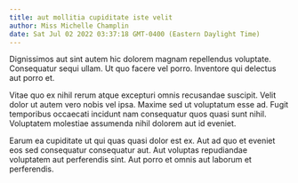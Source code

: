```yaml
---
title: aut mollitia cupiditate iste velit
author: Miss Michelle Champlin
date: Sat Jul 02 2022 03:37:18 GMT-0400 (Eastern Daylight Time)
---
```

Dignissimos aut sint autem hic dolorem magnam repellendus voluptate. Consequatur sequi ullam. Ut quo facere vel porro. Inventore qui delectus aut porro et.

 Vitae quo ex nihil rerum atque excepturi omnis recusandae suscipit. Velit dolor ut autem vero nobis vel ipsa. Maxime sed ut voluptatum esse ad. Fugit temporibus occaecati incidunt nam consequatur quos quasi sunt nihil. Voluptatem molestiae assumenda nihil dolorem aut id eveniet.

 Earum ea cupiditate ut qui quas quasi dolor est ex. Aut ad quo et eveniet eos sed consequatur consequatur aut. Aut voluptas repudiandae voluptatem aut perferendis sint. Aut porro et omnis aut laborum et perferendis.
